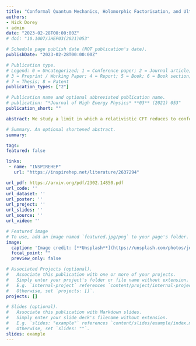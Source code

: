 ```yaml
---
title: "Conformal Quantum Mechanics, Holomorphic Factorisation, and Ultra-Spinning Black Holes"
authors:
- Nick Dorey
- admin
date: "2023-02-28T00:00:00Z"
# doi: "10.1007/JHEP03(2021)053"

# Schedule page publish date (NOT publication's date).
publishDate: "2023-02-28T00:00:00Z"

# Publication type.
# Legend: 0 = Uncategorized; 1 = Conference paper; 2 = Journal article;
# 3 = Preprint / Working Paper; 4 = Report; 5 = Book; 6 = Book section;
# 7 = Thesis; 8 = Patent
publication_types: ["2"]

# Publication name and optional abbreviated publication name.
# publication: "*Journal of High Energy Physics* **03** (2021) 053"
publication_short: ""

abstract: We study a limit in which a relativistic CFT reduces to conformal quantum mechanics, and relate the partition functions of the two theories. When the initial CFT is holographic, our limit coincides with an ultra-spinning limit in the gravity dual. We therefore propose that ultra-spinning black holes are dual to an appropriate ensemble in finite-dimensional conformal quantum mechanics. The limit is studied in detail for SCFTs in four and six dimensions. These theories have a superconformal index which can be computed by gluing together two or more blocks. Applying our limit to the index effectively isolates a single such block. Our results therefore suggest that ultra-spinning black holes play the role of blocks in the gravitational dual of holomorphic factorisation.

# Summary. An optional shortened abstract.
summary:

tags:
featured: false

links:
 - name: "INSPIREHEP"
   url: "https://inspirehep.net/literature/2637294"

url_pdf: https://arxiv.org/pdf/2302.14850.pdf
url_code: ''
url_dataset: ''
url_poster: ''
url_project: ''
url_slides: ''
url_source: ''
url_video: ''

# Featured image
# To use, add an image named `featured.jpg/png` to your page's folder.
image:
  caption: 'Image credit: [**Unsplash**](https://unsplash.com/photos/jdD8gXaTZsc)'
  focal_point: ""
  preview_only: false

# Associated Projects (optional).
#   Associate this publication with one or more of your projects.
#   Simply enter your project's folder or file name without extension.
#   E.g. `internal-project` references `content/project/internal-project/index.md`.
#   Otherwise, set `projects: []`.
projects: []

# Slides (optional).
#   Associate this publication with Markdown slides.
#   Simply enter your slide deck's filename without extension.
#   E.g. `slides: "example"` references `content/slides/example/index.md`.
#   Otherwise, set `slides: ""`.
slides: example
---
```

